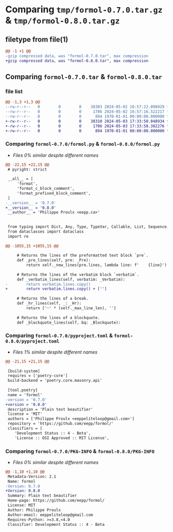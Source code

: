 # Comparing `tmp/formol-0.7.0.tar.gz` & `tmp/formol-0.8.0.tar.gz`

## filetype from file(1)

```diff
@@ -1 +1 @@
-gzip compressed data, was "formol-0.7.0.tar", max compression
+gzip compressed data, was "formol-0.8.0.tar", max compression
```

## Comparing `formol-0.7.0.tar` & `formol-0.8.0.tar`

### file list

```diff
@@ -1,3 +1,3 @@
--rw-r--r--   0        0        0    38303 2024-05-02 16:57:22.098929 formol-0.7.0/formol.py
--rw-r--r--   0        0        0     1786 2024-05-02 16:57:16.522217 formol-0.7.0/pyproject.toml
--rw-r--r--   0        0        0      894 1970-01-01 00:00:00.000000 formol-0.7.0/PKG-INFO
+-rw-r--r--   0        0        0    38310 2024-05-03 17:33:50.048934 formol-0.8.0/formol.py
+-rw-r--r--   0        0        0     1786 2024-05-03 17:33:58.382276 formol-0.8.0/pyproject.toml
+-rw-r--r--   0        0        0      894 1970-01-01 00:00:00.000000 formol-0.8.0/PKG-INFO
```

### Comparing `formol-0.7.0/formol.py` & `formol-0.8.0/formol.py`

 * *Files 0% similar despite different names*

```diff
@@ -22,15 +22,15 @@
 # pyright: strict
 
 __all__ = [
     'format',
     'format_c_block_comment',
     'format_prefixed_block_comment',
 ]
-__version__ = '0.7.0'
+__version__ = '0.8.0'
 __author__ = 'Philippe Proulx <eepp.ca>'
 
 
 from typing import Dict, Any, Type, TypeVar, Callable, List, Sequence, Union, Pattern, Match, Optional
 from dataclasses import dataclass
 import re
 
@@ -1055,15 +1055,15 @@
 
     # Returns the lines of the preformatted text block `pre`.
     def _pre_lines(self, pre: _Pre):
         return self._new_lines(pre.lines, lambda line: f'    {line}') + ['']
 
     # Returns the lines of the verbatim block `verbatim`.
     def _verbatim_lines(self, verbatim: _Verbatim):
-        return verbatim.lines.copy()
+        return verbatim.lines.copy() + ['']
 
     # Returns the lines of a break.
     def _hr_lines(self, _: _Hr):
         return ['┄' * (self._max_line_len), '']
 
     # Returns the lines of a blockquote.
     def _blockquote_lines(self, bq: _Blockquote):
```

### Comparing `formol-0.7.0/pyproject.toml` & `formol-0.8.0/pyproject.toml`

 * *Files 1% similar despite different names*

```diff
@@ -21,15 +21,15 @@
 
 [build-system]
 requires = ['poetry-core']
 build-backend = 'poetry.core.masonry.api'
 
 [tool.poetry]
 name = 'formol'
-version = '0.7.0'
+version = '0.8.0'
 description = 'Plain text beautifier'
 license = 'MIT'
 authors = ['Philippe Proulx <eeppeliteloop@gmail.com>']
 repository = 'https://github.com/eepp/formol/'
 classifiers = [
 	'Development Status :: 4 - Beta',
 	'License :: OSI Approved :: MIT License',
```

### Comparing `formol-0.7.0/PKG-INFO` & `formol-0.8.0/PKG-INFO`

 * *Files 0% similar despite different names*

```diff
@@ -1,10 +1,10 @@
 Metadata-Version: 2.1
 Name: formol
-Version: 0.7.0
+Version: 0.8.0
 Summary: Plain text beautifier
 Home-page: https://github.com/eepp/formol/
 License: MIT
 Author: Philippe Proulx
 Author-email: eeppeliteloop@gmail.com
 Requires-Python: >=3.8,<4.0
 Classifier: Development Status :: 4 - Beta
```

